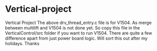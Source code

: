 # Vertical-project
Vertical Project
The above drv_thread_entry.c file is for V1504. As merge between multilift and V1504 is not done yet. So copy this file in the VerticalControl/src folder if you want to run V1504. There are quite a few difference apart from just power board logic.
Will sort this out after my holidays. Thanks
